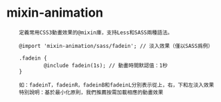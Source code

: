 # mixin-animation

        定義常用CSS3動畫效果的@mixin庫，支持Less和SASS兩種語法。

        @import 'mixin-animation/sass/fadein'; // 淡入效果（僅以SASS爲例）

        .fadein {
                @include fadein(1s); // 動畫時間默認值：1秒
        }

        如：fadeinT，fadeinR，fadeinB和fadeinL分別表示從上，右，下和左淡入效果
        特別說明：基於最小化原則，我們推薦按需加載相應的動畫效果
